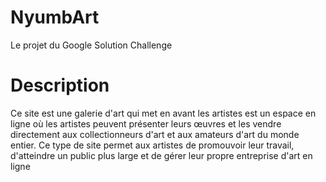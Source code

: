 # NyumbArt
Le projet du Google Solution Challenge

# Description
Ce site est une galerie d'art qui met en avant les artistes est un espace en ligne où les artistes peuvent présenter leurs œuvres et les vendre directement aux collectionneurs d'art et aux amateurs d'art du monde entier. Ce type de site permet aux artistes de promouvoir leur travail, d'atteindre un public plus large et de gérer leur propre entreprise d'art en ligne
